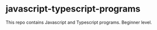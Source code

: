 # javascript-typescript-programs
This repo contains Javascript and Typescript programs. Beginner level. 

